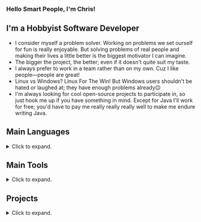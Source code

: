 ### Hello Smart People, I'm Chris!

## I'm a Hobbyist Software Developer

- I consider myself a problem solver.
  Working on problems we set ourself for fun is really enjoyable.
  But solving problems of real people and making their lives a little better is the biggest motivator I can imagine.
- The bigger the project, the better; even if it doesn't quite suit my taste.
- I always prefer to work in a team rather than on my own.
  Cuz I like people—people are great!
- Linux vs Windows? Linux For The Win! But Windows users shouldn't be hated or laughed at; they have enough problems already😉
- I'm always looking for cool open-source projects to participate in, so just hook me up if you have something in mind.
  Except for Java I'll work for free; you'd have to pay me really really really well to make me endure writing Java.

## Main Languages

<details>
<summary>Click to expand.</summary>

- <img align="left" width="20px" src="images/c%2B%2B.png">C++
- <img align="left" width="20px" src="images/ts.png">TypeScript
- <img align="left" width="20px" src="images/python.png">Python

</details>

## Main Tools

<details>
<summary>Click to expand.</summary>

- <img align="left" width="20px" src="images/neovim.png">Neovim
- <img align="left" width="20px" src="images/bash.png">Bash
- <img align="left" width="20px" src="images/premake.png">Premake
- <img align="left" width="20px" src="images/gnu.png">gcc/make/gdb
- <img align="left" width="20px" src="images/blender.png">Blender
- <img align="left" width="20px" src="images/git.png">git (duh)
- <img align="left" width="20px" src="images/latex.jpg">LaTex
- <img align="left" width="20px" src="images/sdl.jpeg">SDL2
- <img align="left" width="20px" src="images/opengl.png">OpenGL
- <img align="left" width="20px" src="images/gephi.jpg">Gephi
- <img align="left" width="20px" src="images/flask.png">Flask

</details>

## Projects

<details>
<summary>Click to expand.</summary>

`~` -> work in progress

`*` -> unusable state

<details>
<summary>C++</summary>

- [Neural Network](https://github.com/christopher-besch/neural_network)
- [Lynton](https://github.com/christopher-besch/lynton)
- [39th BWINF Round 2](https://github.com/christopher-besch/bwinf_39_round2)
- [Cryptography](https://github.com/christopher-besch/cryptography)
- [Ray Tracer](https://github.com/christopher-besch/ray_tracer)
- [C++ Reference](https://github.com/christopher-besch/cpp_reference)
- [C++ Go Fast](https://github.com/christopher-besch/cpp_go_fast)
- `*` [Lynton Legacy](https://github.com/christopher-besch/lynton_legacy)

</details>

<details>
<summary>TypeScript</summary>

- [Big Blue Button Autostatus](https://github.com/christopher-besch/bbb_autostatus)
- [Lake Visualizer](https://github.com/christopher-besch/lake_visualizer)
- [Who am I](https://github.com/christopher-besch/who_am_i)
- [Physics Words](https://github.com/christopher-besch/physics_words)
- [TypeScript Reference](https://github.com/christopher-besch/typescript_reference)

</details>

<details>
<summary>Python</summary>

- [Manim Reference](https://github.com/christopher-besch/manim_reference)
- `~` [Manim Web Presenter](https://github.com/christopher-besch/manim_web_presenter)
- [Time Table Planner](https://github.com/christopher-besch/time_table_planner)
- [Technik^3 Plan](https://github.com/christopher-besch/technik3-plan)
- [ARG Toolset](https://github.com/christopher-besch/arg_toolset)
- [39th BWINF Round 1](https://github.com/christopher-besch/bwinf_39_round1)
- [37th BWINF Round 1](https://github.com/christopher-besch/bwinf_37_round1)
- [Lofi Girl Downloader](https://github.com/christopher-besch/lofi_girl_downloader)

</details>

<details>
<summary>Flask (Python, TypeScript, HTML, CSS)</summary>

- [Project Omega](https://github.com/christopher-besch/project_omega)
- [MC Royale Supervisor](https://github.com/christopher-besch/mc_royale_supervisor)
- [OHG Plan Parser](https://github.com/christopher-besch/ohg_plan_parser)

</details>

<details>
<summary>Bash</summary>

- [Bash Reference](https://github.com/christopher-besch/bash_reference)

</details>

<details>
<summary>LaTeX</summary>

- [LaTeX Reference](https://github.com/christopher-besch/latex_reference)

</details>

<details>
<summary>Assembly</summary>

- [Assembly Reference](https://github.com/christopher-besch/assembly_reference)

</details>

<details>
<summary>Blender</summary>

- [Models](https://github.com/christopher-besch/blender_models)

</details>

<details>
<summary>Configs</summary>

- `~` [ToddLinux](https://github.com/adamjedrzejewski/ToddLinux)
- [Neovim](https://github.com/christopher-besch/nvim_like_me)
- [Kitty](https://github.com/christopher-besch/kitty_like_me)
- [Miscellaneous](https://github.com/christopher-besch/miscellaneous_configs)

</details>

<details>
<summary>Java</summary>

- [Encryption](https://github.com/christopher-besch/java_encryption)
- [Sorting Algorithms](https://github.com/christopher-besch/sorting_algorithms)

</details>

</details>
